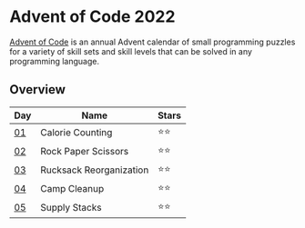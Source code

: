 # Advent of Code 2022

[Advent of Code](https://adventofcode.com/2022) is an annual Advent calendar of small programming puzzles for a variety of skill sets and skill levels that can be solved in any programming language.

## Overview
| Day                                       | Name                    | Stars |
|-------------------------------------------|-------------------------|-------|
| [01](https://adventofcode.com/2022/day/1) | Calorie Counting        | ⭐⭐    |
| [02](https://adventofcode.com/2022/day/2) | Rock Paper Scissors     | ⭐⭐    |
| [03](https://adventofcode.com/2022/day/3) | Rucksack Reorganization | ⭐⭐    |
| [04](https://adventofcode.com/2022/day/4) | Camp Cleanup            | ⭐⭐    |
| [05](https://adventofcode.com/2022/day/5) | Supply Stacks           | ⭐⭐    |